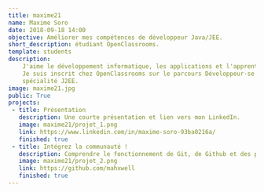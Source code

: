 ```yaml
---
title: maxime21
name: Maxime Soro
date: 2018-09-18 14:00
objective: Améliorer mes compétences de développeur Java/JEE.
short_description: étudiant OpenClassrooms. 
template: students
description:
    J'aime le développement informatique, les applications et l'apprentissage. 
    Je suis inscrit chez OpenClassrooms sur le parcours Développeur·se d'Application Java 
    spécialité J2EE.
image: maxime21.jpg
public: True
projects:
 - title: Présentation
   description: Une courte présentation et lien vers mon LinkedIn.
   image: maxime21/projet_1.png
   link: https://www.linkedin.com/in/maxime-soro-93ba0216a/
   finished: true
 - title: Intégrez la communauté !
   description: Comprendre le fonctionnement de Git, de Github et des pull requests.
   image: maxime21/projet_2.png
   link: https://github.com/mahxwell
   finished: true
---
```

